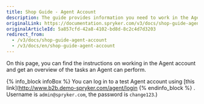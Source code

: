 ```yaml
---
title: Shop Guide - Agent Account
description: The guide provides information you need to work in the Agent account.
originalLink: https://documentation.spryker.com/v3/docs/shop-guide-agent-account
originalArticleId: 5a857cfd-42a8-4102-bd8d-8c2c4d7d3203
redirect_from:
  - /v3/docs/shop-guide-agent-account
  - /v3/docs/en/shop-guide-agent-account
---
```



On this page, you can find the instructions on working in the Agent account and get an overview of the tasks an Agent can perform.

{% info_block infoBox %}
You can log in to a test Agent account using [this link](http://www.b2b.demo-spryker.com/agent/login
{% endinfo_block %} . Username is `admin@spryker.com`, the password is `change123`.)
